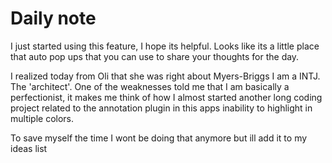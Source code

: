 # Daily note

I just started using this feature, I hope its helpful. Looks like its a little place that auto pop ups that you can use to share your thoughts for the day.

I realized today from Oli that she was right about Myers-Briggs I am a INTJ. The 'architect'. One of the weaknesses told me that I am basically a perfectionist, it makes me think of how I almost started another long coding project related to the annotation plugin in this apps inability to highlight in multiple colors.

To save myself the time I wont be doing that anymore but ill add it to my ideas list